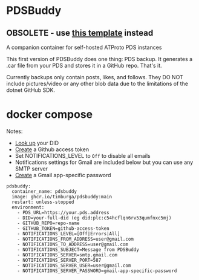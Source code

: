 # PDSBuddy

## OBSOLETE - use [this template](https://github.com/FiloSottile/bsky-backup-template) instead

A companion container for self-hosted ATProto PDS instances

This first version of PDSBuddy does one thing: PDS backup. It generates a .car file from your PDS and stores it in a GitHub repo. That's it.

Currently backups only contain posts, likes, and follows. They DO NOT include pictures/video or any other blob data due to the limitations of the dotnet GitHub SDK.

# docker compose
Notes:
* [Look up](https://internect.info/) your DID
* [Create](https://github.com/settings/tokens) a Github access token
* Set NOTIFICATIONS_LEVEL to `Off` to disable all emails
* Notifications settings for Gmail are included below but you can use any SMTP server
* [Create](https://myaccount.google.com/apppasswords) a Gmail app-specific password 
```
pdsbuddy: 
  container_name: pdsbuddy 
  image: ghcr.io/timburga/pdsbuddy:main 
  restart: unless-stopped 
  environment: 
    - PDS_URL=https://your.pds.address 
    - DID=your-full-did (eg did:plc:c54hcflqn6rv53qumfnxc5mj) 
    - GITHUB_REPO=repo-name 
    - GITHUB_TOKEN=github-access-token
    - NOTIFICATIONS_LEVEL=[Off|Errors|All]
    - NOTIFICATIONS_FROM_ADDRESS=user@gmail.com 
    - NOTIFICATIONS_TO_ADDRESS=user@gmail.com 
    - NOTIFICATIONS_SUBJECT=Message from PDSBuddy 
    - NOTIFICATIONS_SERVER=smtp.gmail.com 
    - NOTIFICATIONS_SERVER_PORT=587 
    - NOTIFICATIONS_SERVER_USER=user@gmail.com 
    - NOTIFICATIONS_SERVER_PASSWORD=gmail-app-specific-password
```

